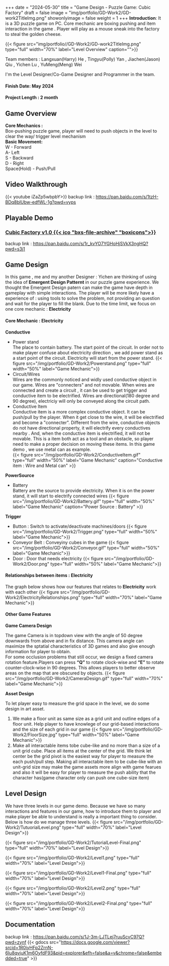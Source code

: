 +++
date = "2024-05-30"
title = "Game Design - Puzzle Game: Cubic Factory"
draft = false
image = "img/portfolio/GD-Work2/GD-work2TitleImg.png"
showonlyimage = false
weight = 1
+++
**Introduction**: It is a 3D puzzle game on PC.
Core mechanic are boxing pushing and item interaction in the game . Player will play as a mouse sneak into the factory to steal the golden cheese.

<!--more-->
{{< figure
  src="img/portfolio//GD-Work2/GD-work2TitleImg.png"
  type="full"
  width="70%"
  label="Level Overview"
  caption="">}}

Team members : 
Langxuan(Harry) He , Tingyu(Polly) Yan , Jiachen(Jason) Qiu , Yichen Lu , YuMeng(Meng) Wei

I'm the Level Designer/Co-Game Designer and Programmer in the team.

#### Finish Date: May 2024
#### Project Length : 2 month

## Game Overview
**Core Mechanics :**\
Box-pushing puzzle game, player will need to push objects in the level to clear the way/ trigger level mechanism\
**Basic Movement:**\
W - Forward\
A- Left\
S - Backward\
D - Right\
Space(Hold) - Push/Pull
## Video Walkthrough
{{< youtube iZaZp5wbpbY>}}
backup link : https://pan.baidu.com/s/1tzH-BDq8blUbw-edfWL-1g?pwd=vyps
## Playable Demo
### [Cubic Factory v1.0  {{< ico "bxs-file-archive" "boxicons">}}](https://drive.google.com/file/d/15R7o-XaQ1GTrDYSuLYxwxKQXlBw8MMLt/view?usp=sharing "Game Demo")
backup link : https://pan.baidu.com/s/1r_kvYO7YGHoHjSVkX3ngHQ?pwd=s3j1

## Game Design

In this game , me and my another Designer : Yichen are thinking of using the idea of **Emergent Design Patternt** in our puzzle game experience. We thought the Emergent Design patern can make the game have depth in gameplay with simple interactions. The player will be more likely have a experience of : using tools to solve the problem, not providing an question and wait for the player to fill the blank. Due to the time limit, we focus on one core mechanic : **Electricity**

#### Core Mechanic : Electricity

**Conductive**

* Power stand\
  The place to contain battery. The start point of the circuit. In order not to make player confuse about electricity direction , we add power stand as a start point of the circuit. Electricity will start from the power stand.
 {{< figure
  src="/img/portfolio/GD-Work2/Powerstand.png"
  type="full"
  width="50%"
  label="Game Mechanic">}}
* Circuit/Wires\
    Wires are the commonly noticed and widly used conductive object in our game. Wires are "connecters" and not movable. When wires are connected and create a circuit , it can be used to get trigger and conductive item to be electrified. Wires are directional(180 degree and 90 degree), electriciy will only be conveyed along the circuit path.
* Conductive Item\
    Conductive item is a more complex conductive object. It can be push/pull by the player. When it get close to the wire, it will be electrified and become a "connecter". Different from the wire, conductive objects do not have directional property, it will electrify every conductives nearby . And, when the conductive item is electrified, it will not be movable. This is a item both act as a tool and an obstacle, so player need to make a proper decision on moving these items. In this game demo , we use metal can as example.\
{{< figure
  src="/img/portfolio/GD-Work2/ConductiveItem.gif"
  type="full"
   width="50%"
  label="Game Mechanic"
  caption="Conductive item : Wire and Metal can" >}}

**PowerSource**
* Battery\
  Battery are the source to provide electricity. When it is on the power stand, it will start to electrify connected wires
  {{< figure
  src="/img/portfolio/GD-Work2/Battery.gif"
  type="full"
   width="50%"
  label="Game Mechanic"
  caption="Power Source : Battery" >}}

**Trigger**

* Button : Switch to activate/deactivate machines/doors
  {{< figure
  src="/img/portfolio/GD-Work2/Trigger.png"
  type="full"
  width="50%"
  label="Game Mechanic">}}
* Conveyor Belt : Conveyiny cubes in the game
  {{< figure
  src="/img/portfolio/GD-Work2/Conveyor.gif"
  type="full"
  width="50%"
  label="Game Mechanic">}}
* Door : Door that needs electricity
  {{< figure
  src="/img/portfolio/GD-Work2/Door.png"
  type="full"
  width="50%"
  label="Game Mechanic">}}


#### Relationships between items : Electricity
The graph below shows how our features that relates to **Electricity** work with each other
   {{< figure
  src="/img/portfolio/GD-Work2/ElectricityRelationships.png"
  type="full"
  width="70%"
  label="Game Mechanic">}}

#### Other Game Features

**Game Camera Design**

The game Camera is in topdown view with the angle of 50 degree downwards from above and in fix distance. This camera angle can maximize the sptatial characteristics of 3D games and also give enough information for player to obtain.\
For some occlusion problems that still occur, we design a fixed camera rotation feature.Players can press **“Q”** to rotate clock-wise and **“E”** to rotate counter-clock-wise in 90 degrees. This allows players to better observe areas on the map that are obscured by objects.
{{< figure
  src="/img/portfolio/GD-Work2/CameraDesign.gif"
  type="full"
  width="70%"
  label="Game Mechanic">}}

**Asset Design**

To let player easy to measure the grid space in the level, we do some design in art asset.
1. We make a floor unit as same size as a grid unit and outline edges of a floor unit. Help player to have knowlege of our grid-based interactions and the size of each grid in our game
{{< figure
  src="/img/portfolio/GD-Work2/FloorSize.jpg"
  type="full"
  width="50%"
  label="Game Mechanic">}}
2. Make all interactable items tobe cube-like and no more than a size of a unit grid cube. Place all items at the center of the grid. We think let center be the grid pivot is the easiest way for player to measure the each push/pull step. Making all interactable item to be cube-like with an unit-grid size may make the game assets more align with game fearues and also it will be easy for player to measure the push ability that the character has(game character only can push one cube-size item)


## Level Design
We have three levels in our game demo. Because we have so many interactions and features in our game, how to introduce them to player and make player be able to understand is really a important thing to consider. Below is how do we manage three levels.
{{< figure
  src="/img/portfolio/GD-Work2/TutuorialLevel.png"
  type="full"
  width="70%"
  label="Level Design">}}

{{< figure
  src="/img/portfolio/GD-Work2/TutorialLevel-Final.png"
  type="full"
  width="70%"
  label="Level Design">}}

{{< figure
  src="/img/portfolio/GD-Work2/Level1.png"
  type="full"
  width="70%"
  label="Level Design">}}

{{< figure
  src="/img/portfolio/GD-Work2/Level1-Final.png"
  type="full"
  width="70%"
  label="Level Design">}}

{{< figure
  src="/img/portfolio/GD-Work2/Level2.png"
  type="full"
  width="70%"
  label="Level Design">}}

{{< figure
  src="/img/portfolio/GD-Work2/Level2-Final.png"
  type="full"
  width="70%"
  label="Level Design">}}


## Documentation
backup link : https://pan.baidu.com/s/1J-3m-LJTLej7ruuScvC97Q?pwd=zynf
{{< gdocs src="https://docs.google.com/viewer?srcid=1R0iyHFp2ZrnN-6Iu8qvjuK1m6OyfdF93&pid=explorer&efh=false&a=v&chrome=false&embedded=true" >}}




